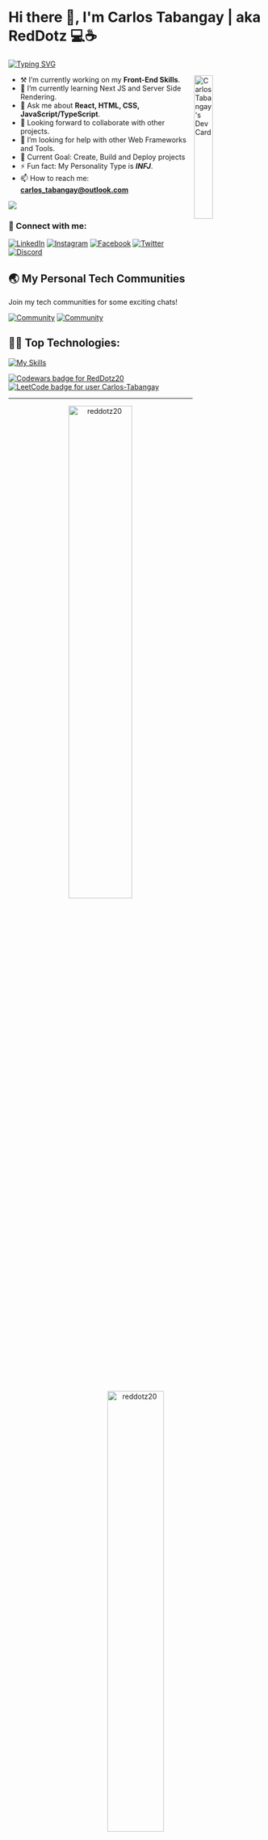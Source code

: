 # Hi there 👋, I'm Carlos Tabangay | aka RedDotz 💻☕

[![Typing SVG](https://readme-typing-svg.demolab.com?font=Fira+Code&weight=600&pause=700&color=00E7F7&vCenter=true&width=685&height=20&lines=I'm+a+Computer+Science+Student+and+self-taught+developer;React+JS+%7C+Node+JS+Developer)](https://git.io/typing-svg)

<a href="https://app.daily.dev/RedDotz"><img align="right" src="https://api.daily.dev/devcards/ceaaf22b68fa4026a2861923baa12f42.png?r=flo" width="27%" alt="Carlos Tabangay's Dev Card"/></a>

-   ⚒ I’m currently working on my **Front-End Skills**.
-   🌱 I’m currently learning Next JS and Server Side Rendering.
-   💬 Ask me about **React, HTML, CSS, JavaScript/TypeScript**.
-   🤝 Looking forward to collaborate with other projects.
-   🤔 I’m looking for help with other Web Frameworks and Tools.
-   🎯 Current Goal: Create, Build and Deploy projects
-   ⚡ Fun fact: My Personality Type is **_INFJ_**.
-   📫 How to reach me: **carlos_tabangay@outlook.com**


![](https://komarev.com/ghpvc/?username=reddotz20&label=Profile%20views&color=0e75b6&style=flat)

### 🔗 Connect with me:

[![LinkedIn](https://img.shields.io/badge/carlos_tabangay-0077B5?&logo=linkedin&logoColor=white)](https://www.linkedin.com/in/carlos-tabangay/)
[![Instagram](https://img.shields.io/badge/carlos_tabangay-E4405F?&logo=instagram&logoColor=white)](https://instagram.com/carlos_tabangay)
[![Facebook](https://img.shields.io/badge/CarlosTabangay-2374E1?logo=facebook&logoColor=white)](https://www.facebook.com/CarlosTabangayRedDotz20/)
[![Twitter](https://img.shields.io/badge/carlos_tabangay-1DA1F2?&logo=twitter&logoColor=white)](https://twitter.com/carlos_tabangay)
[![Discord](https://img.shields.io/badge/RedDotz-%237289DA.svg?logo=discord&logoColor=white)](https://discordapp.com/users/516050300965093377)

## 🌏 My Personal Tech Communities

Join my tech communities for some exciting chats!

[![Community](https://discord.com/api/guilds/996276138588524624/widget.png?style=banner2)](https://discord.com/servers/filipino-web-development-peers-996276138588524624) 
[![Community](https://discord.com/api/guilds/783587941455757313/widget.png?style=banner2)](https://discord.gg/QJe4wYHwtw) 

## 👨‍💻 Top Technologies:

[![My Skills](https://skillicons.dev/icons?i=react,typescript,js,html,css,vite,nextjs,webpack,dart,androidstudio,php,python,cpp,java,tailwind,sass,bootstrap,materialui,emotion,nodejs,express,mongodb,mysql,netlify,vercel,prisma,sequelize,postman,figma,git,github,githubactions,bash,vscode,md)](https://skillicons.dev)

<div align="left">
  <a href="https://www.codewars.com/users/RedDotz20">
    <img src="https://www.codewars.com/users/RedDotz20/badges/small" alt="Codewars badge for RedDotz20">
  </a>
  <a href="https://leetcode.com/Carlos-Tabangay/">
    <img  src="https://img.shields.io/badge/dynamic/json?style=for-the-badge&amp;labelColor=black&amp;color=%23ffa116&amp;label=Ranking&amp;query=ranking&amp;url=https%3A%2F%2Fleetcode-badge.vercel.app%2Fapi%2Fusers%2FCarlos-Tabangay&amp;logo=leetcode&amp;logoColor=yellow" alt="LeetCode badge for user Carlos-Tabangay">
  </a>
</div>

---

<div align="center">
  <img widtH="50%" src="https://github-readme-streak-stats.herokuapp.com/?user=reddotz20&theme=dark&hide_border=true" alt="reddotz20" />
  <img widtH="47.3%" src="https://github-readme-stats.vercel.app/api?username=reddotz20&show_icons=true&locale=en&include_all_commits=true&count_private=true&hide_border=true&ring_color=fa8b00&theme=dark&text_color=ffffff" alt="reddotz20" />
</div>

<p align="center">
  <img width="33.2%" src="https://github-readme-stats.vercel.app/api/top-langs?username=reddotz20&show_icons=true&locale=en&theme=dark&layout=compact&langs_count=10&hide_border=true" alt="reddotz20" />
  <a href="https://roadmap.sh">
    <img width="55%" src="https://api.roadmap.sh/v1-badge/wide/643cb546e2725773748fabde?variant=dark&roadmaps=react%2Ctypescript%2Cjavascript%2Cnodejs" alt="roadmap.sh">
  </a>
</p>

<p align="center"> 
  <a href="https://github.com/ryo-ma/github-profile-trophy">
    <img width="100%" src="https://github-profile-trophy.vercel.app/?username=reddotz20&theme=onestar&no-frame=true&row=1&column=7" alt="reddotz20" />
  </a>
  <img src="https://spotify-github-profile.vercel.app/api/view?uid=tabangay0607&cover_image=true&theme=novatorem&show_offline=false&background_color=121212&interchange=true&bar_color=53b14f&bar_color_cover=false" alt="Spotify Now Playing" height="140" />
</p>
 
<!-- <p align="center">
  <img src="https://spotify-github-profile.vercel.app/api/view?uid=tabangay0607&cover_image=true&theme=default&show_offline=true&background_color=121212&bar_color=53b14f&bar_color_cover=false" alt="spotify-github-profile" href="https://spotify-github-profile.vercel.app/api/view?uid=tabangay0607&redirect=true">
  <img src="https://spotify-recently-played-readme.vercel.app/api?user=tabangay0607&unique={true|1|on|yes}&count=7&width=300" alt="spotify" />
</p> -->
